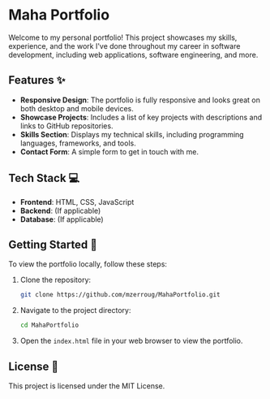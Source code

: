 

# Maha Portfolio

Welcome to my personal portfolio! This project showcases my skills, experience, and the work I've done throughout my career in software development, including web applications, software engineering, and more.

## Features ✨
- **Responsive Design**: The portfolio is fully responsive and looks great on both desktop and mobile devices.
- **Showcase Projects**: Includes a list of key projects with descriptions and links to GitHub repositories.
- **Skills Section**: Displays my technical skills, including programming languages, frameworks, and tools.
- **Contact Form**: A simple form to get in touch with me.

## Tech Stack 💻
- **Frontend**: HTML, CSS, JavaScript
- **Backend**: (If applicable)
- **Database**: (If applicable)

## Getting Started 🚀

To view the portfolio locally, follow these steps:

1. Clone the repository:
   ```bash
   git clone https://github.com/mzerroug/MahaPortfolio.git
   ```

2. Navigate to the project directory:
   ```bash
   cd MahaPortfolio
   ```

3. Open the `index.html` file in your web browser to view the portfolio.

## License 📄

This project is licensed under the MIT License.


